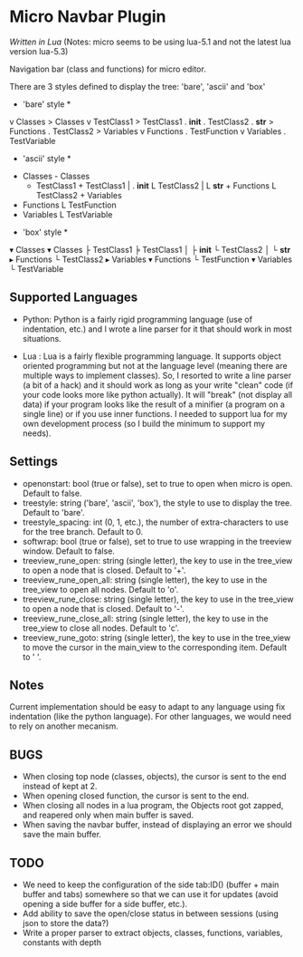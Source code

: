 # Micro Navbar Plugin

*Written in Lua* (Notes: micro seems to be using lua-5.1 and not the latest lua version lua-5.3)

Navigation bar (class and functions) for micro editor.

There are 3 styles defined to display the tree: 'bare', 'ascii' and 'box'

* 'bare' style *

v Classes               > Classes
  v TestClass1            > TestClass1
    . __init__            . TestClass2
    . __str__           > Functions
  . TestClass2          > Variables
v Functions
  . TestFunction
v Variables
  . TestVariable


* 'ascii' style *

- Classes               - Classes
  - TestClass1            + TestClass1
  | . __init__            L TestClass2
  | L __str__           + Functions
  L TestClass2          + Variables
- Functions
  L TestFunction
- Variables
  L TestVariable


* 'box' style *

▾ Classes               ▾ Classes
  ├ TestClass1            ╞ TestClass1
  │ ├ __init__            └ TestClass2
  │ └ __str__           ▸ Functions
  └ TestClass2          ▸ Variables
▾ Functions
  └ TestFunction
▾ Variables
  └ TestVariable


Supported Languages
-------------------
- Python: Python is a fairly rigid programming language (use of indentation, etc.) and I wrote a line parser for it that should work in most situations.

- Lua : Lua is a fairly flexible programming language. It supports object oriented programming but not at the language level (meaning there are multiple ways to implement classes). So, I resorted to write a line parser (a bit of a hack) and it should work as long as your write "clean" code (if your code looks more like python actually). It will "break" (not display all data) if your program looks like the result of a minifier (a program on a single line) or if you use inner functions. I needed to support lua for my own development process (so I build the minimum to support my needs).

Settings
--------
- openonstart: bool (true or false), set to true to open when micro is open. Default to false.
- treestyle: string ('bare', 'ascii', 'box'), the style to use to display the tree. Default to 'bare'.
- treestyle_spacing: int (0, 1, etc.), the number of extra-characters to use for the tree branch. Default to 0.
- softwrap: bool (true or false), set to true to use wrapping in the treeview window. Default to false.
- treeview_rune_open: string (single letter), the key to use in the tree_view to open a node that is closed. Default to '+'.
- treeview_rune_open_all: string (single letter), the key to use in the tree_view to open all nodes. Default to 'o'.
- treeview_rune_close: string (single letter), the key to use in the tree_view to open a node that is closed. Default to '-'.
- treeview_rune_close_all: string (single letter), the key to use in the tree_view to close all nodes. Default to 'c'.
- treeview_rune_goto: string (single letter), the key to use in the tree_view to move the cursor in the main_view to the corresponding item. Default to ' '.

Notes
-----
Current implementation should be easy to adapt to any language using fix indentation (like the python language). For other languages, we would need to rely on another mecanism.

BUGS
----
- When closing top node (classes, objects), the cursor is sent to the end instead of kept at 2.
- When opening closed function, the cursor is sent to the end.
- When closing all nodes in a lua program, the Objects root got zapped, and reapered only when main buffer is saved.
- When saving the navbar buffer, instead of displaying an error we should save the main buffer.

TODO
----
- We need to keep the configuration of the side tab:ID() (buffer + main buffer and tabs) somewhere so that we can use it for updates (avoid opening a side buffer for a side buffer, etc.).
- Add ability to save the open/close status in between sessions (using json to store the data?)
- Write a proper parser to extract objects, classes, functions, variables, constants with depth